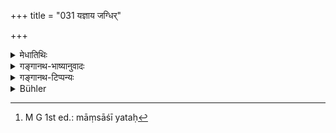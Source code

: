 +++
title = "031 यज्ञाय जग्धिर्"

+++

<details><summary>मेधातिथिः</summary>

यज्ञार्थं **मांसस्य** पिण्डप्राशित्रादि**जग्धिर्** अशनम् । **एष दैवो विधिः,** देवैर् एतद् विहितम् । **अन्यथा** तु मांसाशिनः[^९३] सरीरपुष्ट्यर्थकमांसाशने **प्रवृत्तिः स राक्षसो विधिः** । पिशाचानां मांसभक्षणे स्थितिर् इति निन्दा ॥ ५.३१ ॥


[^९३]:
     M G 1st ed.: māṃsāśī yataḥ
</details>

<details><summary>गङ्गानथ-भाष्यानुवादः</summary>

‘*The eating of meat*—in the form of offerings and oblations —‘*for sacrifices*.’

‘*This* *is* *the div* *ine law*’;—this is what has been ordained by the Gods.

‘*Behaviour contrary to this*,’—*i.e*. eating meat for the fattening of the body—is ‘*the* *demonical pract* *ice*’; it is only demons that eat meat in this fashion. This is said in deprecation of the practice.—(31)
</details>

<details><summary>गङ्गानथ-टिप्पन्यः</summary>

“*Cf*. this with the Mahābhārata, 13.114-116. In *ib* 116, 15, this is quoted as Śruti, but in 115, 53, its gist is ascribed to Manu”—Hopkins.

This verse is quoted in *Vīramitrodaya* (Āhnika, p. 527), which adds the following notes:—‘*yajñāya*’ means ‘for purposes of sacrifice’,—‘*yagdhi*’ means ‘eating’,—‘*atonyathā*’ means ‘elsewhere than at a sacrifice’;—and in *Hemādri* (Śrāddha, p. 582).
</details>

<details><summary>Bühler</summary>

031	'The consumption of meat (is befitting) for sacrifices,' that is declared to be a rule made by the gods; but to persist (in using it) on other (occasions) is said to be a proceeding worthy of Rakshasas.
</details>
